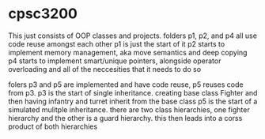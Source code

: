 # cpsc3200

This just consists of OOP classes and projects. folders p1, p2, and p4 all use code reuse amongst each other
p1 is just the start of it
p2 starts to implement memory management, aka move semantics and deep copying
p4 starts to implement smart/unique pointers, alongside operator overloading and all of the neccesities that it needs to do so

folers p3 and p5 are implemented and have code reuse, p5 reuses code from p3.
p3 is the start of single inheritance. creating base class Fighter and then having infantry and turret inherit from the base class
p5 is the start of a simulated mulitple inheritance. there are two class hierarchies, one fighter hierarchy and the other is a guard hierarchy. 
this then leads into a corss product of both hierarchies
